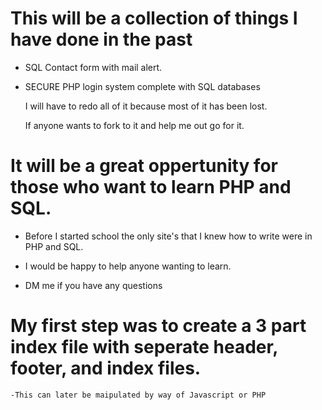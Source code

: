 # This will be a collection of things I have done in the past

- SQL Contact form with mail alert.

- SECURE PHP login system complete with SQL databases

    I will have to redo all of it because most of it has been lost.

    If anyone wants to fork to it and help me out go for it.

# It will be a great oppertunity for those who want to learn PHP and SQL.

- Before I started school the only site's that I knew how to write were in PHP and SQL.

- I would be happy to help anyone wanting to learn.

- DM me if you have any questions

# My first step was to create a 3 part index file with seperate header, footer, and index files.

    -This can later be maipulated by way of Javascript or PHP